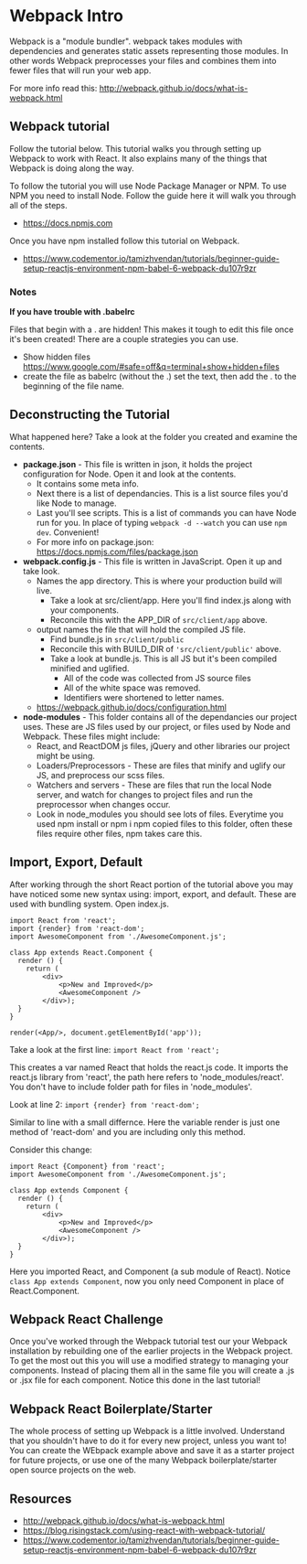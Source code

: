 # Webpack Intro

Webpack is a "module bundler". webpack takes modules with dependencies and generates static assets 
representing those modules. In other words Webpack preprocesses your files and combines them into
fewer files that will run your web app. 

For more info read this: http://webpack.github.io/docs/what-is-webpack.html

## Webpack tutorial 

Follow the tutorial below. This tutorial walks you through setting up Webpack to work with React. 
It also explains many of the things that Webpack is doing along the way. 

To follow the tutorial you will use Node Package Manager or NPM. To use NPM you need to install Node. 
Follow the guide here it will walk you through all of the steps. 

- https://docs.npmjs.com

Once you have npm installed follow this tutorial on Webpack.

- https://www.codementor.io/tamizhvendan/tutorials/beginner-guide-setup-reactjs-environment-npm-babel-6-webpack-du107r9zr

### Notes

**If you have trouble with .babelrc**

Files that begin with a . are hidden! This makes it tough to edit this file once it's been created! 
There are a couple strategies you can use. 

- Show hidden files https://www.google.com/#safe=off&q=terminal+show+hidden+files
- create the file as babelrc (without the .) set the text, then add the . to the beginning of the file name. 



## Deconstructing the Tutorial

What happened here? Take a look at the folder you created and examine the contents. 

- **package.json** - This file is written in json, it holds the project configuration for Node. 
Open it and look at the contents. 
    - It contains some meta info.
    - Next there is a list of dependancies. This is a list source files you'd like Node to manage. 
    - Last you'll see scripts. This is a list of commands you can have Node run for you. In place 
    of typing `webpack -d --watch` you can use `npm dev`. Convenient!
    - For more info on package.json: https://docs.npmjs.com/files/package.json
- **webpack.config.js** - This file is written in JavaScript. Open it up and take  look. 
    - Names the app directory. This is where your production build will live. 
        - Take a look at src/client/app. Here you'll find index.js along with your components. 
        - Reconcile this with the APP_DIR of `src/client/app` above.
    - output names the file that will hold the compiled JS file.  
        - Find bundle.js in `src/client/public`
        - Reconcile this with BUILD_DIR of `'src/client/public'` above.
        - Take a look at bundle.js. This is all JS but it's been compiled minified and uglified. 
            - All of the code was collected from JS source files
            - All of the white space was removed.
            - Identifiers were shortened to letter names. 
    - https://webpack.github.io/docs/configuration.html
- **node-modules** - This folder contains all of the dependancies our project uses. These are JS files 
used by our project, or files used by Node and Webpack. These files might include: 
    - React, and ReactDOM js files, jQuery and other libraries our project might be using. 
    - Loaders/Preprocessors - These are files that minify and uglify our JS, and preprocess our scss 
    files. 
    - Watchers and servers - These are files that run the local Node server, and watch for changes to 
    project files and run the preprocessor when changes occur. 
    - Look in node_modules you should see lots of files. Everytime you used npm install or npm i
    npm copied files to this folder, often these files require other files, npm takes care this. 
    
## Import, Export, Default

After working through the short React portion of the tutorial above you may have noticed some new 
syntax using: import, export, and default. These are used with bundling system. Open index.js. 

```
import React from 'react';
import {render} from 'react-dom';
import AwesomeComponent from './AwesomeComponent.js';

class App extends React.Component {
  render () {
    return (
        <div>
            <p>New and Improved</p>
            <AwesomeComponent />
        </div>);
  }
}

render(<App/>, document.getElementById('app'));
```

Take a look at the first line: `import React from 'react';`

This creates a var named React that holds the react.js code. It imports the react.js library from 
'react', the path here refers to 'node_modules/react'. You don't have to include folder path for 
files in 'node_modules'. 

Look at line 2: `import {render} from 'react-dom';`

Similar to line with a small differnce. Here the variable render is just one method of 'react-dom' 
and you are including only this method. 

Consider this change: 

```
import React {Component} from 'react';
import AwesomeComponent from './AwesomeComponent.js';

class App extends Component {
  render () {
    return (
        <div>
            <p>New and Improved</p>
            <AwesomeComponent />
        </div>);
  }
}
```

Here you imported React, and Component (a sub module of React). Notice `class App extends Component`, 
now you only need Component in place of React.Component. 

## Webpack React Challenge

Once you've worked through the Webpack tutorial test our your Webpack installation by rebuilding one 
of the earlier projects in the Webpack project. To get the most out this you will use a modified 
strategy to managing your components. Instead of placing them all in the same file you will create a 
.js or .jsx file for each component. Notice this done in the last tutorial! 

## Webpack React Boilerplate/Starter

The whole process of setting up Webpack is a little involved. Understand that you shouldn't have to 
do it for every new project, unless you want to! You can create the WEbpack example above and save it 
as a starter project for future projects, or use one of the many Webpack boilerplate/starter open
source projects on the web. 



## Resources

- http://webpack.github.io/docs/what-is-webpack.html
- https://blog.risingstack.com/using-react-with-webpack-tutorial/
- https://www.codementor.io/tamizhvendan/tutorials/beginner-guide-setup-reactjs-environment-npm-babel-6-webpack-du107r9zr